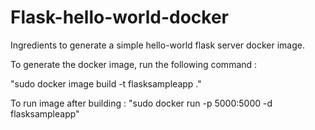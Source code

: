 # Flask-hello-world-docker
Ingredients to generate a simple hello-world flask server docker image. 

To generate the docker image, run the following command :

"sudo docker image build -t flasksampleapp ."

To run image after building : "sudo docker run -p 5000:5000 -d flasksampleapp"
